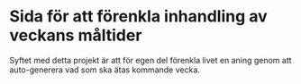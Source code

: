 # Sida för att förenkla inhandling av veckans måltider
Syftet med detta projekt är att för egen del förenkla livet en aning genom att auto-generera vad som ska ätas kommande vecka.

